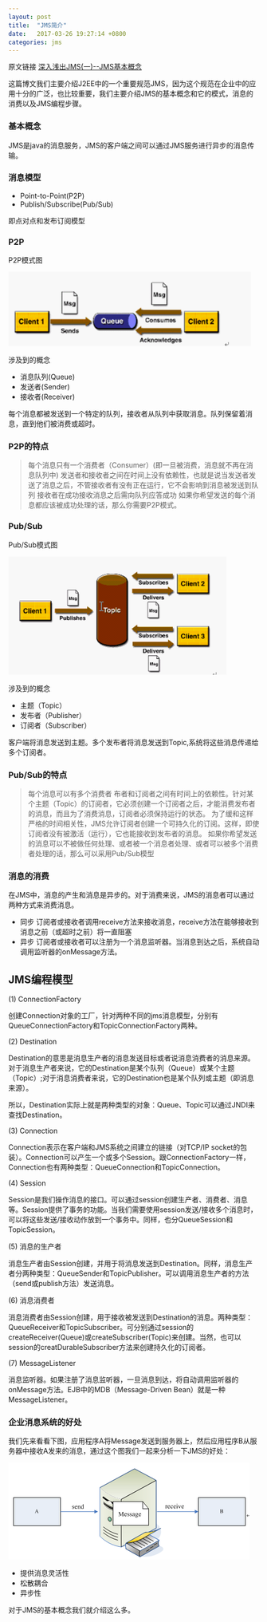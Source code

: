 ```yaml
---
layout: post
title:  "JMS简介"
date:   2017-03-26 19:27:14 +0800
categories: jms
---
```


原文链接  [深入浅出JMS(一)--JMS基本概念](http://blog.csdn.net/jiuqiyuliang/article/details/46701559)

这篇博文我们主要介绍J2EE中的一个重要规范JMS，因为这个规范在企业中的应用十分的广泛，也比较重要，我们主要介绍JMS的基本概念和它的模式，消息的消费以及JMS编程步骤。

### 基本概念

JMS是java的消息服务，JMS的客户端之间可以通过JMS服务进行异步的消息传输。

### 消息模型

- Point-to-Point(P2P)
- Publish/Subscribe(Pub/Sub)

即点对点和发布订阅模型

### P2P

P2P模式图 

![Alt text](/images/p2p.jpg)

涉及到的概念 
- 消息队列(Queue)
- 发送者(Sender)
- 接收者(Receiver)

每个消息都被发送到一个特定的队列，接收者从队列中获取消息。队列保留着消息，直到他们被消费或超时。


### P2P的特点
>每个消息只有一个消费者（Consumer）(即一旦被消费，消息就不再在消息队列中)
>发送者和接收者之间在时间上没有依赖性，也就是说当发送者发送了消息之后，不管接收者有没有正在运行，它不会影响到消息被发送到队列
>接收者在成功接收消息之后需向队列应答成功
>如果你希望发送的每个消息都应该被成功处理的话，那么你需要P2P模式。

### Pub/Sub

Pub/Sub模式图 

![Alt text](/images/pubsub.jpg)

涉及到的概念 
- 主题（Topic）
- 发布者（Publisher）
- 订阅者（Subscriber） 

客户端将消息发送到主题。多个发布者将消息发送到Topic,系统将这些消息传递给多个订阅者。


### Pub/Sub的特点

> 每个消息可以有多个消费者
>布者和订阅者之间有时间上的依赖性。针对某个主题（Topic）的订阅者，它必须创建一个订阅者之后，才能消费发布者的消息，而且为了消费消息，订阅者必须保持运行的状态。
>为了缓和这样严格的时间相关性，JMS允许订阅者创建一个可持久化的订阅。这样，即使订阅者没有被激活（运行），它也能接收到发布者的消息。
>如果你希望发送的消息可以不被做任何处理、或者被一个消息者处理、或者可以被多个消费者处理的话，那么可以采用Pub/Sub模型

### 消息的消费 
在JMS中，消息的产生和消息是异步的。对于消费来说，JMS的消息者可以通过两种方式来消费消息。 
- 同步 
订阅者或接收者调用receive方法来接收消息，receive方法在能够接收到消息之前（或超时之前）将一直阻塞 
- 异步 
订阅者或接收者可以注册为一个消息监听器。当消息到达之后，系统自动调用监听器的onMessage方法。


## JMS编程模型

(1) ConnectionFactory

创建Connection对象的工厂，针对两种不同的jms消息模型，分别有QueueConnectionFactory和TopicConnectionFactory两种。

(2) Destination

Destination的意思是消息生产者的消息发送目标或者说消息消费者的消息来源。对于消息生产者来说，它的Destination是某个队列（Queue）或某个主题（Topic）;对于消息消费者来说，它的Destination也是某个队列或主题（即消息来源）。

所以，Destination实际上就是两种类型的对象：Queue、Topic可以通过JNDI来查找Destination。

(3) Connection

Connection表示在客户端和JMS系统之间建立的链接（对TCP/IP socket的包装）。Connection可以产生一个或多个Session。跟ConnectionFactory一样，Connection也有两种类型：QueueConnection和TopicConnection。

(4) Session

Session是我们操作消息的接口。可以通过session创建生产者、消费者、消息等。Session提供了事务的功能。当我们需要使用session发送/接收多个消息时，可以将这些发送/接收动作放到一个事务中。同样，也分QueueSession和TopicSession。

(5) 消息的生产者

消息生产者由Session创建，并用于将消息发送到Destination。同样，消息生产者分两种类型：QueueSender和TopicPublisher。可以调用消息生产者的方法（send或publish方法）发送消息。

(6) 消息消费者

消息消费者由Session创建，用于接收被发送到Destination的消息。两种类型：QueueReceiver和TopicSubscriber。可分别通过session的createReceiver(Queue)或createSubscriber(Topic)来创建。当然，也可以session的creatDurableSubscriber方法来创建持久化的订阅者。

(7) MessageListener

消息监听器。如果注册了消息监听器，一旦消息到达，将自动调用监听器的onMessage方法。EJB中的MDB（Message-Driven Bean）就是一种MessageListener。


### 企业消息系统的好处

我们先来看看下图，应用程序A将Message发送到服务器上，然后应用程序B从服务器中接收A发来的消息，通过这个图我们一起来分析一下JMS的好处： 

![Alt text](/images/company.jpg)

* 提供消息灵活性
* 松散耦合
* 异步性

对于JMS的基本概念我们就介绍这么多。
